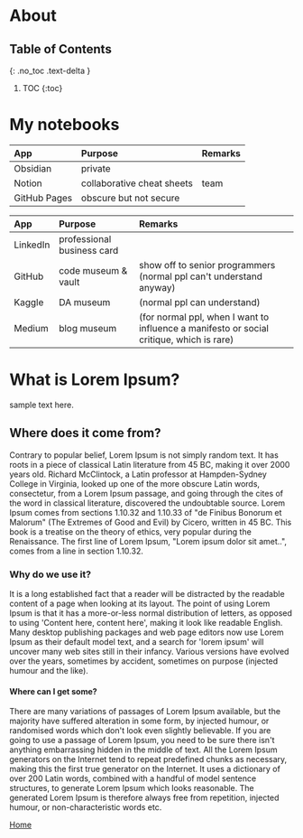 # About

## Table of Contents
{: .no_toc .text-delta }

1. TOC
{:toc}

# My notebooks

| App          | Purpose                    | Remarks |
|:-------------|:---------------------------|:--------|
| Obsidian     | private                    |         |
| Notion       | collaborative cheat sheets | team    |
| GitHub Pages | obscure but not secure     |         |


| App      | Purpose                    | Remarks                                                                                  |
|:---------|:---------------------------|:-----------------------------------------------------------------------------------------|
| LinkedIn | professional business card |                                                                                          |
| GitHub   | code museum & vault        | show off to senior programmers (normal ppl can't understand anyway)                      |
| Kaggle   | DA museum                  | (normal ppl can understand)                                                              |
| Medium   | blog museum                | (for normal ppl, when I want to influence a manifesto or social critique, which is rare) |


# What is Lorem Ipsum?
sample text here.
## Where does it come from?
Contrary to popular belief, Lorem Ipsum is not simply random text. It has roots in a piece of classical Latin literature from 45 BC, making it over 2000 years old. Richard McClintock, a Latin professor at Hampden-Sydney College in Virginia, looked up one of the more obscure Latin words, consectetur, from a Lorem Ipsum passage, and going through the cites of the word in classical literature, discovered the undoubtable source. Lorem Ipsum comes from sections 1.10.32 and 1.10.33 of "de Finibus Bonorum et Malorum" (The Extremes of Good and Evil) by Cicero, written in 45 BC. This book is a treatise on the theory of ethics, very popular during the Renaissance. The first line of Lorem Ipsum, "Lorem ipsum dolor sit amet..", comes from a line in section 1.10.32.
### Why do we use it?
It is a long established fact that a reader will be distracted by the readable content of a page when looking at its layout. The point of using Lorem Ipsum is that it has a more-or-less normal distribution of letters, as opposed to using 'Content here, content here', making it look like readable English. Many desktop publishing packages and web page editors now use Lorem Ipsum as their default model text, and a search for 'lorem ipsum' will uncover many web sites still in their infancy. Various versions have evolved over the years, sometimes by accident, sometimes on purpose (injected humour and the like).
#### Where can I get some?
There are many variations of passages of Lorem Ipsum available, but the majority have suffered alteration in some form, by injected humour, or randomised words which don't look even slightly believable. If you are going to use a passage of Lorem Ipsum, you need to be sure there isn't anything embarrassing hidden in the middle of text. All the Lorem Ipsum generators on the Internet tend to repeat predefined chunks as necessary, making this the first true generator on the Internet. It uses a dictionary of over 200 Latin words, combined with a handful of model sentence structures, to generate Lorem Ipsum which looks reasonable. The generated Lorem Ipsum is therefore always free from repetition, injected humour, or non-characteristic words etc.

[Home](/)